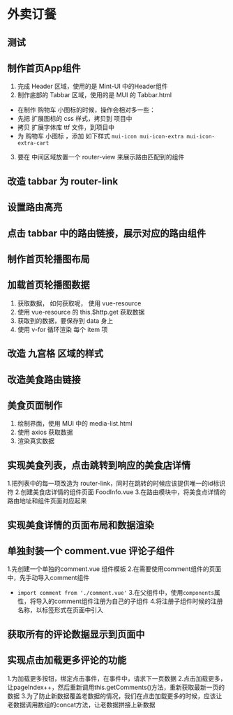 
# 外卖订餐

## 测试

## 制作首页App组件
1. 完成 Header 区域，使用的是 Mint-UI 中的Header组件
2. 制作底部的 Tabbar 区域，使用的是 MUI 的 Tabbar.html
 + 在制作 购物车 小图标的时候，操作会相对多一些：
 + 先把 扩展图标的 css 样式，拷贝到 项目中
 + 拷贝 扩展字体库 ttf 文件，到项目中
 + 为 购物车 小图标 ，添加 如下样式 `mui-icon mui-icon-extra mui-icon-extra-cart`
3. 要在 中间区域放置一个 router-view 来展示路由匹配到的组件

## 改造 tabbar 为 router-link

## 设置路由高亮

## 点击 tabbar 中的路由链接，展示对应的路由组件

## 制作首页轮播图布局

## 加载首页轮播图数据
1. 获取数据， 如何获取呢， 使用 vue-resource
2. 使用 vue-resource 的 this.$http.get 获取数据
3. 获取到的数据，要保存到 data 身上
4. 使用 v-for 循环渲染 每个 item 项

## 改造 九宫格 区域的样式

## 改造美食路由链接

## 美食页面制作
1. 绘制界面，使用 MUI 中的 media-list.html
2. 使用 axios 获取数据
3. 渲染真实数据

## 实现美食列表，点击跳转到响应的美食店详情
1.把列表中的每一项改造为 router-link，同时在跳转的时候应该提供唯一的id标识符
2.创建美食店详情的组件页面 FoodInfo.vue
3.在路由模块中，将美食点详情的路由地址和组件页面对应起来

## 实现美食详情的页面布局和数据渲染

## 单独封装一个 comment.vue 评论子组件
1.先创建一个单独的comment.vue 组件模板
2.在需要使用comment组件的页面中，先手动导入comment组件
 + `import comment from './comment.vue'`
3.在父组件中，使用`components`属性，将导入的comment组件注册为自己的子组件
4.将注册子组件时候的注册名称，以标签形式在页面中引入

## 获取所有的评论数据显示到页面中

## 实现点击加载更多评论的功能
1.为加载更多按钮，绑定点击事件，在事件中，请求下一页数据
2.点击加载更多，让pageIndex++，然后重新调用this.getComments()方法，重新获取最新一页的数据
3.为了防止新数据覆盖老数据的情况，我们在点击加载更多的时候，应该让老数据调用数组的concat方法，让老数据拼接上新数据
